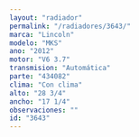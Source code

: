 ```yaml
---
layout: "radiador"
permalink: "/radiadores/3643/"
marca: "Lincoln"
modelo: "MKS"
ano: "2012"
motor: "V6 3.7"
transmision: "Automática"
parte: "434082"
clima: "Con clima"
alto: "28 3/4"
ancho: "17 1/4"
observaciones: ""
id: "3643"
---
```


